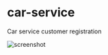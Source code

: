 # car-service
Car service customer registration

![screenshot](https://user-images.githubusercontent.com/47636259/132957559-f499c690-6461-46c2-b5c2-5513195fc3a3.png)
